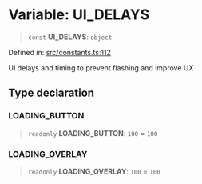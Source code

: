 # Variable: UI\_DELAYS

> `const` **UI\_DELAYS**: `object`

Defined in: [src/constants.ts:112](https://github.com/Nick2bad4u/Uptime-Watcher/blob/2a45eeb1723f8f7089001af2c92aa07d82dfe7e4/src/constants.ts#L112)

UI delays and timing to prevent flashing and improve UX

## Type declaration

### LOADING\_BUTTON

> `readonly` **LOADING\_BUTTON**: `100` = `100`

### LOADING\_OVERLAY

> `readonly` **LOADING\_OVERLAY**: `100` = `100`
